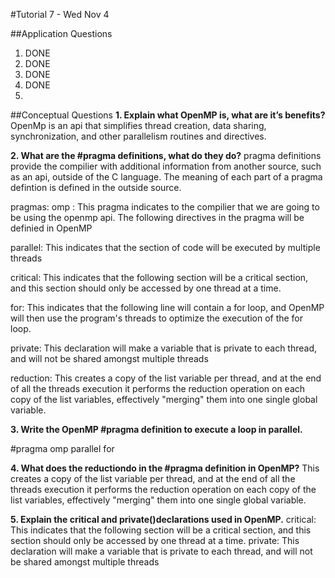 #Tutorial 7 - Wed Nov 4

##Application Questions

1. DONE
2. DONE
3. DONE
4. DONE
5. <OPEN>


##Conceptual Questions
**1. Explain what OpenMP is, what are it’s benefits?**
OpenMp is an api that simplifies thread creation, data sharing, synchronization, and other parallelism routines and directives.

**2. What are the #pragma ​definitions, what do they do?**
pragma definitions provide the compilier with additional information from another source, such as an api, outside of the C language. The meaning of each part of a pragma defintion is defined in the outside source. 

pragmas:
omp : This pragma indicates to the compilier that we are going to be using the openmp api. The following directives in the pragma will be definied in OpenMP

parallel: This indicates that the section of code will be executed by multiple threads

critical: This indicates that the following section will be a critical section, and this section should only be accessed by one thread at a time.

for: This indicates that the following line will contain a for loop, and OpenMP will then use the program's threads to optimize the execution of the for loop.

private: This declaration will make a variable that is private to each thread, and will not be shared amongst multiple threads

reduction: This creates a copy of the list variable per thread, and at the end of all the threads execution it performs the reduction operation on each copy of the list variables, effectively "merging" them into one single global variable.

**3. Write the OpenMP #pragma definition to execute a loop in parallel.**

\#pragma omp parallel for

**4. What does the reduction​do in the #pragma definition in OpenMP?**
This creates a copy of the list variable per thread, and at the end of all the threads execution it performs the reduction operation on each copy of the list variables, effectively "merging" them into one single global variable.

**5. Explain the critical ​and private()​declarations used in OpenMP.**
critical: This indicates that the following section will be a critical section, and this section should only be accessed by one thread at a time.
private: This declaration will make a variable that is private to each thread, and will not be shared amongst multiple threads
















